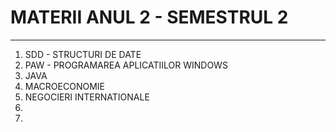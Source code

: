 # MATERII ANUL 2 - SEMESTRUL 2
-------------------------------


1. SDD - STRUCTURI DE DATE
2. PAW - PROGRAMAREA APLICATIILOR WINDOWS
3. JAVA
4. MACROECONOMIE
5. NEGOCIERI INTERNATIONALE
6. 
7. 

